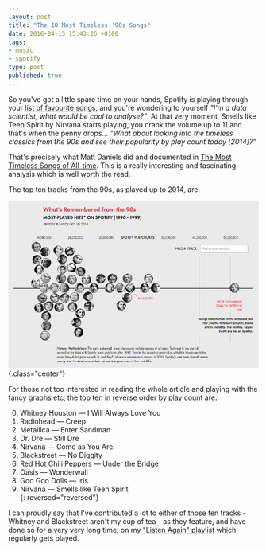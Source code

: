 ```yaml
---
layout: post
title: "The 10 Most Timeless '90s Songs"
date: 2016-04-15 15:43:26 +0100
tags:
- music
- spotify
type: post
published: true
---
```


So you've got a little spare time on your hands, Spotify is playing through your [list of favourite songs](https://open.spotify.com/user/colinseymour/playlist/4ysUSPu0kq9WxhB9php6fG), and you're wondering to yourself _"I'm a data scientist, what would be cool to analyse?"_.  At that very moment, Smells like Teen Spirit by Nirvana starts playing, you crank the volume up to 11 and that's when the penny drops... _"What about looking into the timeless classics from the 90s and see their popularity by play count today [2014]?"_

That's precisely what Matt Daniels did and documented in [The Most
Timeless Songs of All-time](http://poly-graph.co/timeless/).  This is a really interesting and fascinating analysis which is well worth the read.

The top ten tracks from the 90s, as played up to 2014, are:

![Timeless 90s Classics](/assets/timeless90s.png){:class="center"}

For those not too interested in reading the whole article and playing with the fancy graphs etc, the top ten in reverse order by play count are:

0. Whitney Houston — I Will Always Love You  
0. Radiohead — Creep  
0. Metallica — Enter Sandman  
0. Dr. Dre — Still Dre  
0. Nirvana — Come as You Are  
0. Blackstreet — No Diggity  
0. Red Hot Chili Peppers — Under the Bridge  
0. Oasis — Wonderwall  
0. Goo Goo Dolls — Iris  
0. Nirvana — Smells like Teen Spirit  
{: reversed="reversed"}

I can proudly say that I've contributed a lot to either of those ten tracks - Whitney and Blackstreet aren't my cup of tea - as they feature, and have done so for a very very long time, on my ["Listen Again" playlist](https://open.spotify.com/user/colinseymour/playlist/4ysUSPu0kq9WxhB9php6fG) which regularly gets played.
